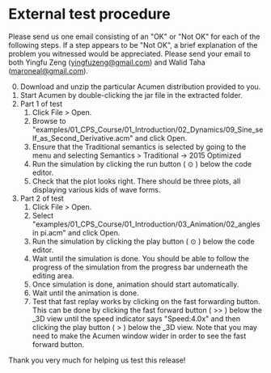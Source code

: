 # External test procedure

Please send us one email consisting of an "OK" or "Not OK" for each of the 
following steps.  If a step appears to be "Not OK", a brief explanation of 
the problem you witnessed would be appreciated.  Please send your email to 
both Yingfu Zeng (yingfuzeng@gmail.com) and Walid Taha (maroneal@gmail.com).

0. Download and unzip the particular Acumen distribution provided to you.
1. Start Acumen by double-clicking the jar file in the extracted folder.
2. Part 1 of test
    1. Click File > Open.
    2. Browse to "examples/01_CPS_Course/01_Introduction/02_Dynamics/09_Sine_self_as_Second_Derivative.acm" and click Open.
	3. Ensure that the Traditional semantics is selected by going to the 
	   menu and selecting Semantics > Traditional -> 2015 Optimized
	4. Run the simulation by clicking the run button ( ⊙ ) below the code editor.
	5. Check that the plot looks right. There should be three plots, all 
	   displaying various kids of wave forms.
3. Part 2 of test
	1. Click File > Open.
    2. Select "examples/01_CPS_Course/01_Introduction/03_Animation/02_angles in pi.acm" 
       and click Open.
	3. Run the simulation by clicking the play button ( ⊙ )  below the code editor.
	4. Wait until the simulation is done. You should be able to follow the 
	   progress of the simulation from the progress bar underneath the editing area.
	5. Once simulation is done, animation should start automatically.
    6. Wait until the animation is done.
    7. Test that fast replay works by clicking on the fast forwarding button. 
       This can be done by clicking the fast forward button ( >> ) below the 
       _3D view until the speed indicator says "Speed:4.0x" and then clicking 
       the play button ( > ) below the _3D view. Note that you may need to make 
       the Acumen window wider in order to see the fast forward button.

Thank you very much for helping us test this release!